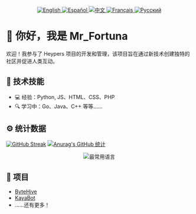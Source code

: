 <!-- lang: zh -->

<div align="center">
  <a href="README.md">
    <img src="https://img.shields.io/badge/语言-English-brightgreen" alt="English" />
  </a>
  <a href="locales/es.md">
    <img src="https://img.shields.io/badge/语言-Español-brightgreen" alt="Español" />
  </a>
  <a href="locales/zh.md">
    <img src="https://img.shields.io/badge/语言-中文-brightgreen" alt="中文" />
  </a>
  <a href="locales/fr.md">
    <img src="https://img.shields.io/badge/语言-Français-brightgreen" alt="Français" />
  </a>
  <a href="locales/ru.md">
    <img src="https://img.shields.io/badge/语言-Русский-brightgreen" alt="Русский" />
  </a>
</div>

# 👋 你好，我是 Mr_Fortuna

欢迎！我参与了 Heypers 项目的开发和管理，该项目旨在通过新技术创建独特的社区并促进人类互动。

## 🧠 技术技能

- 💻 经验：Python, JS、HTML、CSS、PHP
- 🔍 学习中：Go、Java、C++ 等等……

## ⚙️ 统计数据

[![GitHub Streak](https://streak-stats.demolab.com/?user=mrf0rtuna4&theme=dark&mode=weekly&currStreakNum=2FD3EB&fire=pink&sideLabels=F00&date_format=[Y.]n.j)](https://git.io/streak-stats)
[![Anurag's GitHub 统计](https://github-readme-stats.vercel.app/api?username=mrf0rtuna4&show_icons=true&theme=dark)](https://github.com/anuraghazra/github-readme-stats)
<div align="center">
  <img src="https://github-readme-stats.vercel.app/api/top-langs/?username=mrf0rtuna4&layout=compact&theme=dark" alt="最常用语言" />
</div>

## 🚀 项目

- [ByteHive](https://github.com/ByteHive-Dev)
- [KayaBot](https://github.com/mrf0rtuna4/KayaBot)
- ……还有更多！
